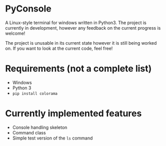 # PyConsole
A Linux-style terminal for windows written in Python3. The project is currently in development,
however any feedback on the current progress is welcome!

The project is unusable in its current state however it is still being worked on. If you want to look at the current code, feel free!

# Requirements (not a complete list)
- Windows
- Python 3
- `pip install colorama`

# Currently implemented features
- Console handling skeleton
- Command class
- Simple test version of the `ls` command
